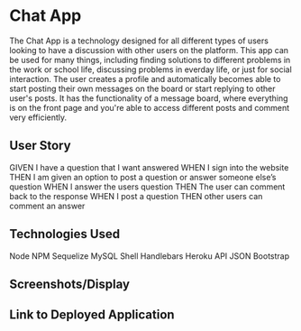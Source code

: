 # Chat App
The Chat App is a technology designed for all different types of users looking to have a discussion with other users on the platform. This app can be used for many things, including finding solutions to different problems in the work or school life, discussing problems in everday life, or just for social interaction. The user creates a profile and automatically becomes able to start posting their own messages on the board or start replying to other user's posts. It has the functionality of a message board, where everything is on the front page and you're able to access different posts and comment very efficiently.

## User Story
GIVEN I have a question that I want answered
WHEN I sign into the website
THEN I am given an option to post a question or answer someone else’s question
WHEN I answer the users question 
THEN The user can comment back to the response
WHEN I post a question
THEN other users can comment an answer

## Technologies Used
Node
NPM
Sequelize
MySQL
Shell
Handlebars
Heroku
API
JSON
Bootstrap

## Screenshots/Display





## Link to Deployed Application
